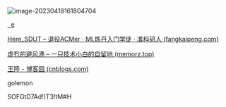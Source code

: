 ![image-20230418161804704](http://cdn.789ak.com/img/image-20230418161804704.png)

<a href="mailto:golitter@qq.com"><i class="fa fa-envelope" aria-hidden="true"></i>  e



[Here_SDUT – 退役ACMer · ML炼丹入门学徒 · 准科研人 (fangkaipeng.com)](https://fangkaipeng.com/)

[虚冇的避风港 – 一只技术小白的自留地 (memorz.top)](https://memorz.top/)

[王陸 - 博客园 (cnblogs.com)](https://www.cnblogs.com/wkfvawl)



golemon

SOFGtD7Ad!)T3!tM#H